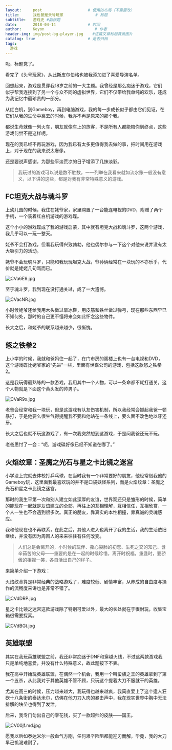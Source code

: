 ```yaml
---
layout:     post                    # 使用的布局（不需要改）
title:      我也曾是头号玩家              # 标题 
subtitle:   游戏史 #副标题
date:       2018-04-14              # 时间
author:     Keyon                      # 作者
header-img: img/post-bg-player.jpg    #这篇文章标题背景图片
catalog: true                       # 是否归档
tags:
  游戏
---
```


呃，标题党了。

看完了《头号玩家》，从此斯皮尔伯格也被我添加进了喜爱导演名单。

回想起来，游戏是贯穿我18岁之前的一大主题。我曾经是那么痴迷于游戏，它们似乎帮我连接到了另一个与众不同的虚拟世界，它们不仅带给我单纯的欢乐，还成为我记忆中最珍贵的一部分。

从红白机，到Gameboy，再到电脑游戏，我的每一步成长似乎都由它们见证，在它们从我的生命中离去的时候，我亦不再是原来的那个我。

都说生命就像一列火车，朋友就像车上的旅客，不是所有人都能陪你到终点，这些游戏何尝不是这样呢。

现在的我已经不再玩游戏，因为我已有太多更值得我去做的事，把时间用在游戏上，对于现在的我来说太奢侈。

还是要说声感谢，为那些平淡荒凉的日子增添了几抹淡彩。

> 我玩过的游戏可以说是数不胜数，一一列举在我看来就如流水账一般没有意义，以下讲的这些，都是对我有非常特殊意义的游戏。

## FC坦克大战与魂斗罗
上幼儿园的时候，我住在姥爷家，家里购置了一台能连电视的DVD，附赠了两个手柄，一个装着红白机游戏的游戏碟。

这个小小的游戏碟成了我的游戏启蒙，其中就有坦克大战和魂斗罗，这两个游戏，我几乎可以一玩一整天。

姥爷不会打游戏，但看我玩得兴致勃勃，他也偶尔参与一下这个对他来说并没有太大吸引力的活动。

姥爷不会玩魂斗罗，只能和我玩玩坦克大战，爷孙俩经常在一块玩的不亦乐乎，代价就是姥姥几句骂而已。

![CVa6E9.jpg](https://s1.ax1x.com/2018/04/13/CVa6E9.jpg)

至于魂斗罗，我到现在没打通关过，成了一大遗憾。

![CVacNR.jpg](https://s1.ax1x.com/2018/04/13/CVacNR.jpg)

小时候姥爷还给我用木头做过旱冰鞋，用皮筋和铁丝做过弹弓，现在那些东西早已不知何处，那时的自己更不懂将来会如此怀念这些物件。

长大之后，和姥爷的联系越来越少，很惭愧。

## 怒之铁拳2
上小学的时候，我就和爸妈住一起了，在门市房的阁楼上也有一台电视和DVD，这个游戏碟比姥爷家的“先进”一些，里面有世嘉公司的游戏，包括这款怒之铁拳2。

这是我玩得最熟练的一款游戏，我用其中一个人物，可以一条命都不耗打通关，这个人物就是下面这个黄头发的帅男子。

![CVaR9x.jpg](https://s1.ax1x.com/2018/04/13/CVaR9x.jpg)

老爸会经常和我一块玩，但是这游戏有队友伤害机制，所以我经常会抓起我爸一顿暴打，于是他要么很生气得提醒我不要和他站在一条线上，要么面不改色地以牙还牙。

长大之后也就不玩这游戏了，有一次我突然想到这游戏，于是问我爸还玩不玩。

老爸思忖了一会：“呃，游戏碟好像已经不知道在哪了。”

## 火焰纹章：圣魔之光石与星之卡比镜之迷宫
小学没上完就去体校打乒乓球，在当时我有一个非常要好的朋友，他经常借我他的Gameboy玩，这里面我最喜欢玩的并不是口袋妖怪系列，而是火焰纹章：圣魔之光石和星之卡比镜之迷宫。

那时的我生平第一次和别人建立如此深厚的友谊，世界观还只是雏形的时候，简单的能玩在一起就是友谊建立的全部，再往上的互相理解，互相信任，互相欣赏，一个人一生也不会遇到很多次。真正的朋友，靠真实的本性相撞，靠真诚的灵魂感应。

我和他现在也不再联系，在此之后，其他人进入也离开了我的生活，我的生活依旧继续，并没有因为周围人的来来往往有任何改变。

> 人们总是会离开的，小时候的玩伴、撕心裂肺的初恋、生死之交的知己、含辛茹苦的父母——重要的是在一起的时候珍惜，离开时祝福，重逢时，要骄傲的相视一笑，各自活出自己的样子。

来简单介绍一下游戏：

火焰纹章算是非常经典的战略游戏了，难度较低、剧情丰富，从养成的自由度与操作的流畅度来讲也是非常不错了。

![CVdDRP.jpg](https://s1.ax1x.com/2018/04/13/CVdDRP.jpg)

星之卡比镜之迷宫这款游戏除了特别可爱以外，最大的长处就在于很耐玩，收集宝箱很需要探索。

![CVdBGt.jpg](https://s1.ax1x.com/2018/04/13/CVdBGt.jpg)

## 英雄联盟
其实在我玩英雄联盟之前，我还非常痴迷于DNF和穿越火线，不过这两款游戏我只是单纯地喜爱，并没有什么特殊意义，故此题按下不表。

我在高中开始玩英雄联盟，在偶然一个机会，我用一个叫蛮族之王的英雄拿到了第一个五杀，从此我对于其他英雄不管不顾，只玩这个提着大刀不服就干的英雄。

尤其在高三的时候，压力越来越大，我玩得也越来越疯，我简直爱上了这个逢人狂砍十八条街的泰达米尔，仿佛在他刀刀入肉的暴击声中，我在现实世界中胸中无法排解的块垒也得到了发泄。

后来，我专门匀出自己的零花钱，买了一款超帅的皮肤——国王。

![CV00jf.md.jpg](https://s1.ax1x.com/2018/04/13/CV00jf.md.jpg)

愿我以后如泰达米尔一般血气方刚，任何艰辛险阻都能迎刃而解，毕竟，我的大刀早己饥渴难耐了。